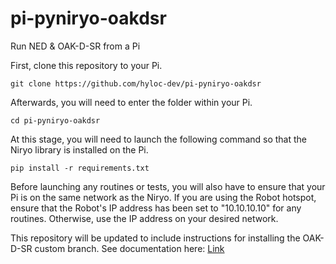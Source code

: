 # pi-pyniryo-oakdsr
Run NED &amp; OAK-D-SR from a Pi

First, clone this repository to your Pi.

`git clone https://github.com/hyloc-dev/pi-pyniryo-oakdsr`

Afterwards, you will need to enter the folder within your Pi.

`cd pi-pyniryo-oakdsr`

At this stage, you will need to launch the following command so that the Niryo library is installed on the Pi.

`pip install -r requirements.txt`

Before launching any routines or tests, you will also have to ensure that your Pi is on the same network as the Niryo. If you are using the Robot hotspot, ensure that the Robot's IP address has been set to "10.10.10.10" for any routines. Otherwise, use the IP address on your desired network.

This repository will be updated to include instructions for installing the OAK-D-SR custom branch. See documentation here: [Link](https://docs.google.com/document/d/1hlznYsO-OxvtL1uhkDoJ9PkRrED_PsSP3CEVlt9JooY/edit?usp=sharing)


